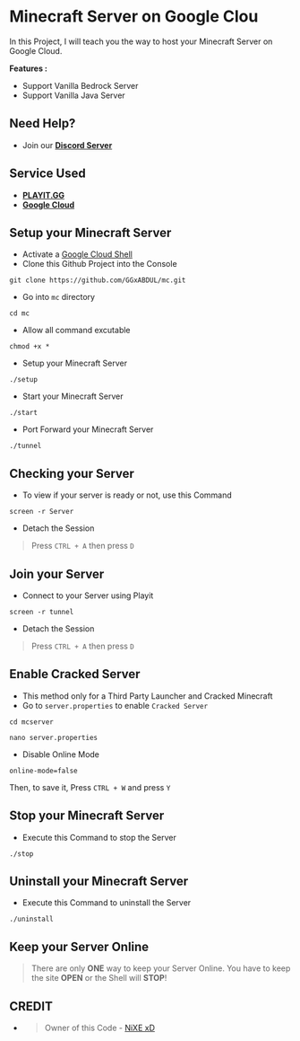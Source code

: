 # Minecraft Server on Google Clou
In this Project, I will teach you the way to host your Minecraft Server on Google Cloud.

**Features :**
* Support Vanilla Bedrock Server
* Support Vanilla Java Server

## Need Help?
* Join our [**Discord Server**](https://discord.gg/XahP8hZhB8)

## Service Used
* [**PLAYIT.GG**](https://playit.gg)
* [**Google Cloud**](https://cloud.google.com)

## Setup your Minecraft Server
* Activate a [Google Cloud Shell](https://console.cloud.google.com)
* Clone this Github Project into the Console
```
git clone https://github.com/GGxABDUL/mc.git
```
* Go into `mc` directory
```
cd mc
```
* Allow all command excutable
```
chmod +x *
```
* Setup your Minecraft Server
```
./setup
```
* Start your Minecraft Server
```
./start
```
* Port Forward your Minecraft Server
```
./tunnel
```
## Checking your Server
* To view if your server is ready or not, use this Command
```
screen -r Server
```
* Detach the Session
> Press `CTRL + A` then press `D` 
## Join your Server
* Connect to your Server using Playit
```
screen -r tunnel
```
* Detach the Session
> Press `CTRL + A` then press `D` 

## Enable Cracked Server
* This method only for a Third Party Launcher and Cracked Minecraft
* Go to `server.properties` to enable `Cracked Server`
```
cd mcserver
```
```
nano server.properties
```
* Disable Online Mode
```
online-mode=false
```
Then, to save it, Press `CTRL + W` and press `Y`

## Stop your Minecraft Server
* Execute this Command to stop the Server
```
./stop
```
## Uninstall your Minecraft Server
* Execute this Command to uninstall the Server
```
./uninstall
```
## Keep your Server Online
> There are only **ONE** way to keep your Server Online. You have to keep the site **OPEN** or the Shell will **STOP**!

## CREDIT
* > Owner of this Code - [NiXE xD](https://www.youtube.com/channel/UCK9F2ptByYjY4UOqMn4UXNQ)
